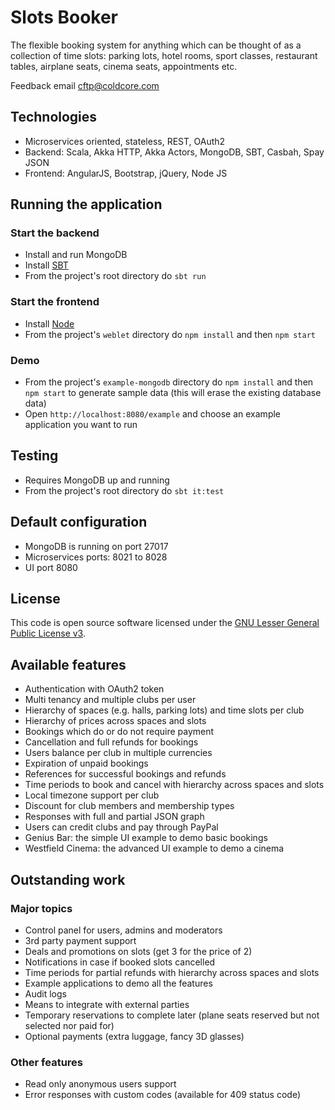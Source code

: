 # Slots Booker #

The flexible booking system for anything which can be thought of as a collection of time slots:
parking lots, hotel rooms, sport classes, restaurant tables, airplane seats, cinema seats, appointments etc.

Feedback email cftp@coldcore.com

## Technologies ##

* Microservices oriented, stateless, REST, OAuth2
* Backend: Scala, Akka HTTP, Akka Actors, MongoDB, SBT, Casbah, Spay JSON
* Frontend: AngularJS, Bootstrap, jQuery, Node JS

## Running the application ##

### Start the backend ###

* Install and run MongoDB
* Install [SBT](http://www.scala-sbt.org)
* From the project's root directory do `sbt run`

### Start the frontend ###

* Install [Node](http://www.scala-sbt.org)
* From the project's `weblet` directory do `npm install` and then `npm start`

### Demo ###

* From the project's `example-mongodb` directory do `npm install` and then `npm start` to generate sample data
(this will erase the existing database data)
* Open `http://localhost:8080/example` and choose an example application you want to run

## Testing ##

* Requires MongoDB up and running
* From the project's root directory do `sbt it:test`

## Default configuration ##

* MongoDB is running on port 27017
* Microservices ports: 8021 to 8028
* UI port 8080

## License ##

This code is open source software licensed under the [GNU Lesser General Public License v3](http://www.gnu.org/licenses/lgpl-3.0.en.html).

## Available features ##
* Authentication with OAuth2 token
* Multi tenancy and multiple clubs per user
* Hierarchy of spaces (e.g. halls, parking lots) and time slots per club
* Hierarchy of prices across spaces and slots
* Bookings which do or do not require payment
* Cancellation and full refunds for bookings
* Users balance per club in multiple currencies
* Expiration of unpaid bookings
* References for successful bookings and refunds
* Time periods to book and cancel with hierarchy across spaces and slots
* Local timezone support per club
* Discount for club members and membership types
* Responses with full and partial JSON graph
* Users can credit clubs and pay through PayPal
* Genius Bar: the simple UI example to demo basic bookings
* Westfield Cinema: the advanced UI example to demo a cinema

## Outstanding work ##

### Major topics ###
* Control panel for users, admins and moderators
* 3rd party payment support
* Deals and promotions on slots (get 3 for the price of 2)
* Notifications in case if booked slots cancelled
* Time periods for partial refunds with hierarchy across spaces and slots
* Example applications to demo all the features
* Audit logs
* Means to integrate with external parties
* Temporary reservations to complete later (plane seats reserved but not selected nor paid for)
* Optional payments (extra luggage, fancy 3D glasses)

### Other features ###
* Read only anonymous users support
* Error responses with custom codes (available for 409 status code)
